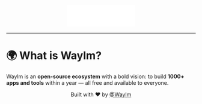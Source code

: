 <p align="center">
  <img src="./logo.svg" alt="Waylm Logo" width="180">
</p>

<hr>

<h1 align="start">🌍 What is Waylm?</h1>
<p align="start">
  Waylm is an <b>open-source ecosystem</b> with a bold vision:  
  to build <b>1000+ apps and tools</b> within a year — all free and available to everyone.
</p>



<p align="center">
  Built with ❤️ by <a href="https://github.com/Waylm">@Waylm</a> 
</p>
